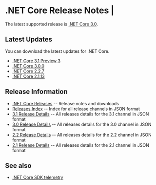 # .NET Core Release Notes |

The latest supported release is [.NET Core 3.0](3.0).

## Latest Updates

You can download the latest updates for .NET Core.

* [.NET Core 3.1 Preview 3](3.1/preview/3.1.0-preview3.md)
* [.NET Core 3.0.0](3.0/3.0.0/3.0.0-download.md)
* [.NET Core 2.2.7](2.2/2.2.7/2.2.7-download.md)
* [.NET Core 2.1.13](2.1/2.1.13/2.1.13-download.md)

## Release Information

* [.NET Core Releases](download-archive.md) -- Release notes and downloads
* [Releases Index][releases-index.json] -- Index for all release channels in JSON format
* [3.1 Release Details][3.1-releases.json] -- All releases details for the 3.1 channel in JSON format
* [3.0 Release Details][3.0-releases.json] -- All releases details for the 3.0 channel in JSON format
* [2.2 Release Details][2.2-releases.json] -- All releases details for the 2.2 channel in JSON format
* [2.1 Release Details][2.1-releases.json] -- All releases details for the 2.1 channel in JSON format

## See also

* [.NET Core SDK telemetry](https://docs.microsoft.com/dotnet/core/tools/telemetry)

[releases-index.json]: https://dotnetcli.blob.core.windows.net/dotnet/release-metadata/releases-index.json
[3.1-releases.json]: https://dotnetcli.blob.core.windows.net/dotnet/release-metadata/3.1/releases.json
[3.0-releases.json]: https://dotnetcli.blob.core.windows.net/dotnet/release-metadata/3.0/releases.json
[2.2-releases.json]: https://dotnetcli.blob.core.windows.net/dotnet/release-metadata/2.2/releases.json
[2.1-releases.json]: https://dotnetcli.blob.core.windows.net/dotnet/release-metadata/2.1/releases.json
